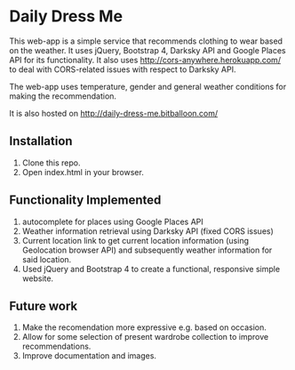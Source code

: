 # Daily Dress Me
This web-app is a simple service that recommends clothing to wear based on the weather. It uses jQuery, Bootstrap 4, Darksky API and Google Places API for its functionality. It also uses http://cors-anywhere.herokuapp.com/ to deal with CORS-related issues with respect to Darksky API.

The web-app uses temperature, gender and general weather conditions for making the recommendation.

It is also hosted on http://daily-dress-me.bitballoon.com/

## Installation
1. Clone this repo.
2. Open index.html in your browser.

## Functionality Implemented
1. autocomplete for places using Google Places API
2. Weather information retrieval using Darksky API (fixed CORS issues)
3. Current location link to get current location information (using Geolocation browser API) and subsequently weather information for said location.
4. Used jQuery and Bootstrap 4 to create a functional, responsive simple website.

## Future work
1. Make the recomendation more expressive e.g. based on occasion.
2. Allow for some selection of present wardrobe collection to improve recommendations.
3. Improve documentation and images. 